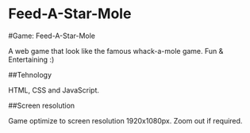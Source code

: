# Feed-A-Star-Mole


#Game: Feed-A-Star-Mole

A web game that look like the famous whack-a-mole game. Fun &amp; Entertaining :)

##Tehnology

HTML, CSS and JavaScript.

##Screen resolution

Game optimize to screen resolution 1920x1080px. Zoom out if required.

